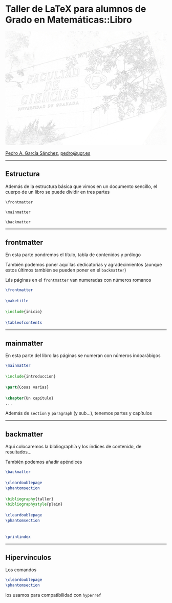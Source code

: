 # Taller de LaTeX para alumnos de Grado en Matemáticas::Libro

![fc](../Imagenes/fc.jpg)

[Pedro A. García Sánchez](http://www.ugr.es/local/pedro), <pedro@ugr.es>

***

## Estructura

Además de la estructura básica que vimos en un documento sencillo, el cuerpo de un libro se puede dividir en tres partes

`\frontmatter`

`\mainmatter`

`\backmatter`

***

## frontmatter

En esta parte pondremos el título, tabla de contenidos y prólogo

También podemos poner aquí las dedicatorias y agradecimientos (aunque estos últimos también se pueden poner en el `backmatter`)

Lás páginas en el `frontmatter` van numeradas con números romanos

```latex
\frontmatter

\maketitle

\include{inicio}

\tableofcontents
```

***

## mainmatter

En esta parte del libro las páginas se numeran con números indoarábigos

```latex
\mainmatter

\include{introduccion}

\part{Cosas varias}

\chapter{Un capítulo}
...
```

Además de `section` y `paragraph` (y sub...), tenemos partes y capítulos

***

## backmatter

Aquí colocaremos la bibliographía y los índices de contenido, de resultados...

También podemos añadir apéndices

```latex
\backmatter

\cleardoublepage
\phantomsection

\bibliography{taller}
\bibliographystyle{plain}

\cleardoublepage
\phantomsection


\printindex
```

***

## Hipervínculos

Los comandos
```latex
\cleardoublepage
\phantomsection
```
los usamos para compatibilidad con `hyperref`
